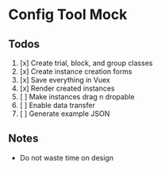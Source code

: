 # Config Tool Mock

## Todos
1. [x] Create trial, block, and group classes
2. [x] Create instance creation forms
3. [x] Save everything in Vuex
4. [x] Render created instances
5. [ ] Make instances drag n dropable
6. [ ] Enable data transfer
7. [ ] Generate example JSON

## Notes
- Do not waste time on design
